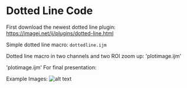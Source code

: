# Dotted Line Code

First download the newest dotted line plugin: https://imagej.net/ij/plugins/dotted-line.html

Simple dotted line macro: `dottedline.ijm`

Dotted line macro in two channels and two ROI zoom up:  'plotimage.ijm'

'plotimage.ijm' For final presentation: 

Example Images: 
![alt text](https://github.com/LeungKamdayjat/FIJI-ljdayi/blob/main/PlotImage/ExampleImage_DottedLine.png)
